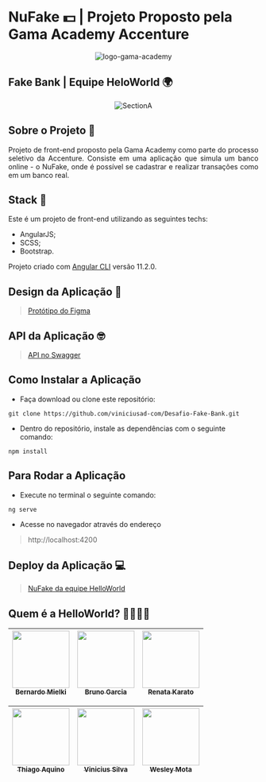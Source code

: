 # NuFake 💵 | Projeto Proposto pela Gama Academy Accenture

<div align="center"><img src="https://i.ibb.co/pPpgd4V/logo-gama-academy-horizontal.png" alt="logo-gama-academy" border="0"></div>

## Fake Bank | Equipe HeloWorld 🌍

<div align="center"><img src="https://i.ibb.co/RBQ788B/SectionA.png" alt="SectionA" border="0"></div>

## Sobre o Projeto 🏦

<p align="justify"> Projeto de front-end proposto pela Gama Academy como parte do processo seletivo da Accenture. Consiste em uma aplicação que simula um banco online - o NuFake, onde é possível se cadastrar e realizar transações como em um banco real. </p>

## Stack 🎇

 <p align="justify"> Este é um projeto de front-end utilizando as seguintes techs:</p>
 
   * AngularJS;
   * SCSS;
   * Bootstrap.
   
 <p align="justify"> Projeto criado com <a href="https://github.com/angular/angular-cli">Angular CLI</a> versão 11.2.0. </p>

## Design da Aplicação 🎨

> <a href="https://www.figma.com/file/tdrTDIY2hal9Ky4fbTvBl2/DesafioGamaAccenture_1_2-desktop">Protótipo do Figma</a>

## API da Aplicação 🤓

> <a href="https://accenture-java-desafio.herokuapp.com/swagger-ui.html#/p">API no Swagger</a>
 
## Como Instalar a Aplicação

  * Faça download ou clone este repositório:
  
  ```
  git clone https://github.com/viniciusad-com/Desafio-Fake-Bank.git
  ```
  
  * Dentro do repositório, instale as dependências com o seguinte comando:

  ```
  npm install
  ```

## Para Rodar a Aplicação
  
  * Execute no terminal o seguinte comando:
  
  ```
  ng serve
  ```
  
  * Acesse no navegador através do endereço

  > http://localhost:4200

## Deploy da Aplicação 💻

> <a href="https://desafio-fake-bank.vercel.app/home">NuFake da equipe HelloWorld</a>
 
## Quem é a HelloWorld? 👨‍💻👩‍💻
 
<div align="center">

| [<img src="https://ca.slack-edge.com/T01KP945A0J-U01MZD4108K-71d51561b32e-512" width=115><br><sub>Bernardo Mielki</sub>](https://github.com/bmielki) |  [<img src="https://avatars.githubusercontent.com/u/56596868?s=460&u=22a2921500cee9d2f170f9ba7694d56d9ccca763&v=4" width=115><br><sub>Bruno Garcia</sub>](https://github.com/brgarcias) |  [<img src="https://avatars.githubusercontent.com/u/63520542?s=400&u=d365844d2ffe2c1b3ea763d3967e1d33bd751ee1&v=4" width=115><br><sub>Renata Karato</sub>](https://github.com/rmkarato) |
| :---: | :---: | :---: 

| [<img src="https://avatars.githubusercontent.com/u/49047131?s=460&u=5cca4f8b4ff089e675e548c3cca38bab7718d4e2&v=4" width=115><br><sub>Thiago Aquino</sub>](https://github.com/Aquinolima) |  [<img src="https://avatars.githubusercontent.com/u/71468159?s=460&u=63e7842b2925162c1bc55e199e11a7da2144648e&v=4" width=115><br><sub>Vinicius Silva</sub>](https://github.com/viniciusad) |  [<img src="https://avatars.githubusercontent.com/u/60901238?s=460&u=015ddbe61bd813527c2db29d3d233582af387d20&v=4" width=115><br><sub>Wesley Mota</sub>](https://github.com/Wmmota) |
| :---: | :---: | :---: | 

</div>
